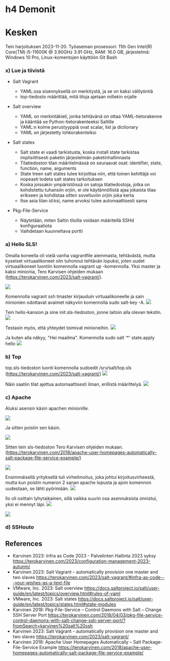 # h4 Demonit

# Kesken

Tein harjoituksen 2023-11-20. Työaseman prosessori: 11th Gen Intel(R) Core(TM) i5-11600K @ 3.90GHz 3.91 GHz, RAM: 16.0 GB, järjestelmä: Windows 10 Pro, Linux-komentojen käyttöön Git Bash

### x) Lue ja tiivistä
  - Salt Vagrant
    - YAML:ssa sisennyksellä on merkitystä, ja se on kaksi välilyöntiä
    - top-tiedosto määrittää, mitä tiloja ajetaan millekin orjalle
   
  - Salt overview
    - YAML on merkintäkieli, jonka tehtävänä on ottaa YAML-tietorakenne ja kääntää se Python-tietorakenteeksi Saltille
    - YAML:n kolme perustyyppiä ovat scalar, list ja dictionary
    - YAML on järjestetty lohkorakenteiksi
   
  - Salt states
    - Salt state ei vaadi tarkistusta, koska install state tarkistaa implisiittisesti paketin järjestelmän paketinhallinnasta
    - Tilatiedoston tilan määritelmässä on seuraavat osat: identifier, state, function, name, arguments
    - State treen salt states tulee kirjoittaa niin, että toinen kehittäjä voi nopeasti todeta salt states tarkoituksen
    - Koska joissakin ympäristöissä on satoja tilatiedostoja, jotka on kohdistettu tuhansiin orjiin, ei ole käytännöllistä ajaa jokaista tilaa erikseen ja kohdistaa sitten soveltuviin orjiin joka kerta
    - Itse asia tilan id:ksi, name arvoksi tulee automaattisesti sama

  - Pkg-File-Service
    - Näytetään, miten Saltin tiloilla voidaan määritellä SSHd konfiguraatiota
    - Vaihdetaan kuunneltava portti

### a) Hello SLS!

Omalla koneella oli vielä vanha vagrantfile aiemmasta, tehtävästä, mutta kyseiset virtuaalikoneet olin tuhonnut tehtävän lopuksi, joten uudet virtuaalikoneet luontiin komennolla vagrant up -komennolla. Yksi master ja kaksi minionia, Tero Karvisen ohjeiden mukaan (https://terokarvinen.com/2023/salt-vagrant/).

![](kuvat/h4-Demonit/Capture01.PNG)

Komennolla vagrant ssh tmaster kirjauduin virtuaalikoneelle ja sain minionien odottavat avaimet näkyviin komennolla sudo salt-key -A.
![](kuvat/h4-Demonit/Capture03.PNG)

Tein hello-kansion ja sine init.sls-tiedoston, jonne laitoin alla olevan tekstin.
![](kuvat/h4-Demonit/Capture05.PNG)

Testasin myös, että yhteydet toimivat minioneihin.
![](kuvat/h4-Demonit/Capture06.PNG)

Ja kuten alla näkyy, "Hei maailma". Komennolla sudo salt '*' state.apply hello
![](kuvat/h4-Demonit/Capture08.PNG)

### b) Top

top.sls-tiedoston luonti komennolla sudoedit /srv/salt/top.sls (https://terokarvinen.com/2023/salt-vagrant/)
![](kuvat/h4-Demonit/Capture11.PNG)

Näin saatiin tilat ajettua automaattisesti ilman, erillistä määrittelyä.
![](kuvat/h4-Demonit/Capture13.PNG)

### c) Apache

Aluksi asensin käsin apachen minionille.

![](kuvat/h4-Demonit/Capture22.PNG)

Ja sitten poistin sen käsin.

![](kuvat/h4-Demonit/Capture23.PNG)

Sitten tein sls-tiedoston Tero Karvisen ohjeiden mukaan. (https://terokarvinen.com/2018/apache-user-homepages-automatically-salt-package-file-service-example/)

![](kuvat/h4-Demonit/Capture26.PNG)

Ensimmäisellä yrityksellä tuli virheilmoitus, joka johtui kirjoitusvirheestä, mutta kun poistin numeron 2 sanan apache lopusta ja ajoin komennon uudestaan, se lähti pyörimään.
![](kuvat/h4-Demonit/Capture27.PNG)

Ilo oli osittain lyhytaikainen, sillä vaikka suurin osa asennuksista onnistui, yksi ei mennyt läpi.
![](kuvat/h4-Demonit/Capture28.PNG)

![](kuvat/h4-Demonit/Capture29.PNG)

### d) SSHouto


## References
- Karvinen 2023: Infra as Code 2023 - Palvelinten Hallinta 2023 syksy https://terokarvinen.com/2023/configuration-management-2023-autumn/
- Karvinen 2023: Salt Vagrant - automatically provision one master and two slaves https://terokarvinen.com/2023/salt-vagrant/#infra-as-code---your-wishes-as-a-text-file
- VMware, Inc. 2023: Salt overview https://docs.saltproject.io/salt/user-guide/en/latest/topics/overview.html#rules-of-yaml
- VMware, Inc. 2023: Salt states https://docs.saltproject.io/salt/user-guide/en/latest/topics/states.html#state-modules
- Karvinen 2018: Pkg-File-Service – Control Daemons with Salt – Change SSH Server Port https://terokarvinen.com/2018/04/03/pkg-file-service-control-daemons-with-salt-change-ssh-server-port/?fromSearch=karvinen%20salt%20ssh
- Karvinen 2023: Salt Vagrant - automatically provision one master and two slaves https://terokarvinen.com/2023/salt-vagrant/
- Karvinen 2018: Apache User Homepages Automatically – Salt Package-File-Service Example https://terokarvinen.com/2018/apache-user-homepages-automatically-salt-package-file-service-example/
